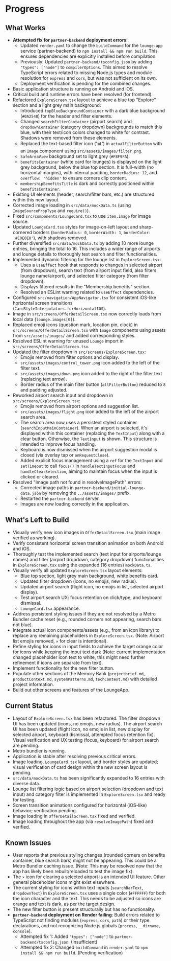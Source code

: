 # Progress

## What Works
- **Attempted fix for `partner-backend` deployment errors**: 
    - Updated `render.yaml` to change the `buildCommand` for the `lounge-app` service (partner-backend) to `npm install && npm run build`. This ensures dependencies are explicitly installed before compilation.
    - Previously: Updated `partner-backend/tsconfig.json` by adding `"types": ["node"]` to `compilerOptions`. This aimed to resolve TypeScript errors related to missing Node.js types and module resolution for `express` and `cors`, but was not sufficient on its own. 
    - Deployment verification is pending for the combined changes.
- Basic application structure is running on Android and iOS.
- Critical build and runtime errors have been resolved (for frontend).
- Refactored `ExploreScreen.tsx` layout to achieve a blue top "Explore" section and a light grey main background:
    - Introduced `topBlueBackgroundContainer` with a dark blue background (`#0A2540`) for the header and filter elements.
    - Changed `searchFilterContainer` (airport search) and `dropdownContainer` (category dropdown) backgrounds to match this blue, with their text/icon colors changed to white for contrast. Shadows were removed from these elements.
    - Replaced the text-based filter icon ('📊') in `actualFilterButton` with an `Image` component using `src/assets/images/filter.png`.
    - `SafeAreaView` background set to light grey (`#F8F9FA`).
    - `benefitsContainer` (white card for lounges) is displayed on the light grey background, below the blue top section. It is full-width (no horizontal margins), with internal padding, `borderRadius: 12`, and `overflow: 'hidden'` to ensure corners clip content.
    - `membershipBenefitsTitle` is dark and correctly positioned within `benefitsContainer`.
- Existing UI elements (header, search/filter bars, etc.) are structured within this new layout.
- Corrected image loading in `src/data/mockData.ts` (using `ImageSourcePropType` and `require()`).
- Fixed `src/components/LoungeCard.tsx` to use `item.image` for image source.
- Updated `LoungeCard.tsx` styles for image-on-left layout and sharp-cornered borders (`borderRadius: 0`, `borderWidth: 1`, `borderColor: '#E0E0E0'`), with shadows removed.
- Further diversified `src/data/mockData.ts` by adding 10 more lounge entries, bringing the total to 16. This includes a wider range of airports and lounge details to thoroughly test search and filter functionalities.
- Implemented dynamic filtering for the lounge list in `ExploreScreen.tsx`:
    - Uses a `useEffect` hook that responds to changes in selected airport (from dropdown), search text (from airport input field, also filters lounge name/airport), and selected filter category (from filter dropdown).
    - Displays filtered results in the "Membership benefits" section.
    - Resolved an ESLint warning related to `useEffect` dependencies.
- Configured `src/navigation/AppNavigator.tsx` for consistent iOS-like horizontal screen transitions (`CardStyleInterpolators.forHorizontalIOS`).
- Image in `src/screens/OfferDetailScreen.tsx` now correctly loads from local data (`lounge.images[0]`).
- Replaced emoji icons (question mark, location pin, clock) in `src/screens/OfferDetailScreen.tsx` with `Image` components using assets from `src/assets/images/` and added corresponding styles.
- Resolved ESLint warning for unused `Lounge` import in `src/screens/OfferDetailScreen.tsx`.
- Updated the filter dropdown in `src/screens/ExploreScreen.tsx`:
    - Emojis removed from filter options and display.
    - `src/assets/images/control_tower.png` icon added to the left of the filter text.
    - `src/assets/images/down.png` icon added to the right of the filter text (replacing text arrow).
    - Border radius of the main filter button (`allFilterButton`) reduced to `8` and padding adjusted.
- Reworked airport search input and dropdown in `src/screens/ExploreScreen.tsx`:
    - Emojis removed from airport options and suggestion list.
    - `src/assets/images/flight.png` icon added to the left of the airport search area.
    - The search area now uses a persistent styled container (`searchInputMainContainer`). When an airport is selected, it's displayed within this container (replacing the `TextInput`) along with a clear button. Otherwise, the `TextInput` is shown. This structure is intended to improve focus handling.
    - Keyboard is now dismissed when the airport suggestion modal is closed (via overlay tap or `onRequestClose`).
    - Added explicit focus management using a `ref` for the `TextInput` and `setTimeout` to call `focus()` in `handleTextInputFocus` and `handleClearSelection`, aiming to maintain focus when the input is clicked or cleared.
- Resolved "Image path not found in resolveImagePath" errors:
    - Corrected image paths in `partner-backend/initial-lounge-data.json` by removing the `../assets/images/` prefix.
    - Restarted the `partner-backend` server.
    - Images are now loading correctly in the application.

## What's Left to Build
- Visually verify new icon images in `OfferDetailScreen.tsx` (main image verified as working).
- Verify consistent horizontal screen transition animation on both Android and iOS.
- Thoroughly test the implemented search (text input for airports/lounge names) and filter (airport dropdown, category dropdown) functionalities in `ExploreScreen.tsx` using the expanded (16 entries) `mockData.ts`.
- Visually verify all updated `ExploreScreen.tsx` layout elements:
    - Blue top section, light grey main background, white benefits card.
    - Updated filter dropdown (icons, no emojis, new radius).
    - Updated airport search (flight icon, no emojis in list, selected airport display).
    - Test airport search UX: focus retention on click/type, and keyboard dismissal.
    - `LoungeCard.tsx` appearance.
- Address persistent styling issues if they are not resolved by a Metro Bundler cache reset (e.g., rounded corners not appearing, search bars not blue).
- Integrate actual icon components/assets (e.g., from an icon library) to replace any remaining placeholders in `ExploreScreen.tsx`. (Note: Airport list emojis removed, `✕` for clear is intentional).
- Refine styling for icons in input fields to achieve the target orange color for icons while keeping the input text dark (Note: current implementation changed placeholder icon text to white, this might need further refinement if icons are separate from text).
- Implement functionality for the new filter button.
- Populate other sections of the Memory Bank (`projectbrief.md`, `productContext.md`, `systemPatterns.md`, `techContext.md`) with detailed project information.
- Build out other screens and features of the LoungeApp.

## Current Status
- Layout of `ExploreScreen.tsx` has been refactored. The filter dropdown UI has been updated (icons, no emojis, new radius). The airport search UI has been updated (flight icon, no emojis in list, new display for selected airport, keyboard dismissal, attempted focus retention fix). Visual verification and UX testing (focus, keyboard) for airport search are pending.
- Metro bundler is running.
- Application is stable after resolving previous critical errors.
- Image loading, `LoungeCard.tsx` layout, and border styles are updated; visual verification of card design within the new screen layout is pending.
- `src/data/mockData.ts` has been significantly expanded to 16 entries with diverse data.
- Lounge list filtering logic based on airport selection (dropdown and text input) and category filter is implemented in `ExploreScreen.tsx` and ready for testing.
- Screen transition animations configured for horizontal (iOS-like) behavior; verification pending.
- Image loading in `OfferDetailScreen.tsx` fixed and verified.
- Image loading throughout the app (via `resolveImagePath`) fixed and verified.

## Known Issues
- User reports that previous styling changes (rounded corners on benefits container, blue search bars) might not be appearing. This could be a Metro Bundler caching issue. (Note: This may be resolved now that the app has likely been rebuilt/reloaded to test the image fix).
- The `✕` icon for clearing a selected airport is an intended UI feature. Other general placeholder icons might exist elsewhere.
- The current styling for icons within text inputs (`searchBarText`, `dropdownText`) in `ExploreScreen.tsx` uses a single color (`#FFFFFF`) for both the icon character and the text. This needs to be adjusted so icons are orange and text is dark, as per the target design.
- The new filter button is present structurally but has no functionality.
- **`partner-backend` deployment on Render failing**: Build errors related to TypeScript not finding modules (`express`, `cors`, `path`) or their type declarations, and not recognizing Node.js globals (`process`, `__dirname`, `console`). 
    - Attempted fix 1: Added `"types": ["node"]` to `partner-backend/tsconfig.json`. (Insufficient)
    - Attempted fix 2: Changed `buildCommand` in `render.yaml` to `npm install && npm run build`. (Pending verification)
